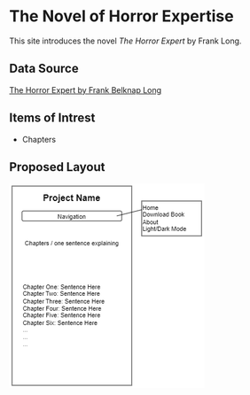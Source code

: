 The Novel of Horror Expertise
=============================
This site introduces the novel *The Horror Expert* by Frank Long.

Data Source 
------------
[The Horror Expert by Frank Belknap Long](https://www.gutenberg.org/ebooks/71521)

Items of Intrest
----------------
+ Chapters

Proposed Layout
---------------
![Proposed Layout](/docs/layout.drawio.png "Layout")
